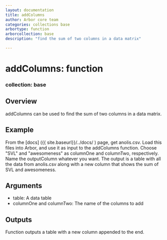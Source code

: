 ```yaml
---
layout: documentation
title: addColumns
author: Arbor core team
categories: collections base
arbortype: function
arborcollection: base
description: "find the sum of two columns in a data matrix"

---
```


# addColumns: function

### collection: base

## Overview

addColumns can be used to find the sum of two columns in a data matrix.

## Example

From the [docs] ({{ site.baseurl}}/../docs/ ) page, get anolis.csv.
Load this files into Arbor, and use it as input to the addColumns function.
Choose "SVL" and "awesomeness" as columnOne and columnTwo, respectively.
Name the outputColumn whatever you want.
The output is a table with all the data from anolis.csv along with a new column that shows the sum of SVL and awesomeness.

## Arguments
- table: A data table
- columnOne and columnTwo: The name of the columns to add


## Outputs
Function outputs a table with a new column appended to the end.

